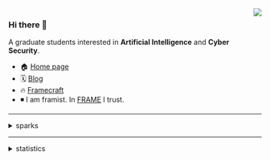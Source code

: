 <img align="right" src="http://github-profile-summary-cards.vercel.app/api/cards/stats?username=framist&theme=nord_bright&" />

### Hi there 👋

A graduate students interested in **Artificial Intelligence** and **Cyber Security**.
- 🏠 [Home page](http://framist.top/)
- 🗓️ [Blog](https://framist.github.io/)
- 🔥 [Framecraft](https://craft.framist.top/)
- ◾ I am framist. In [FRAME](https://framist.github.io/post/frame-2021.html) I trust.

---

<details>
<summary>sparks</summary>

🌟
- 🏛️ [SAFC-bot](https://github.com/framist/SAFC-bot) - SAFC — 元平台、弱中心 — 不止是评价导师 | Student Anti-Fraud Center - Meta & Decentralization - not just reviewing supervisor

⭐
- 🥚 [egg-language-server](https://github.com/framist/egg-language-server) - egg 驱动的编写时代码优化语言服务器及 VS Code 插件 | Egg-powered code optimization language server & VS Code extension
- 🎛️ [STemWinForHAL](https://github.com/framist/STemWinForHAL) - 项目模板库 = STM32 + emWin + HAL库 + 正点原子风格

✨
- 📡 [2nd-EBDSC](https://github.com/framist/2nd-EBDSC) - 第二届“火眼金睛”电磁大数据非凡挑战赛（EBDSC）金奖 - 电磁利剑 101 战队方案 - Wide-Value-Embs TCN
- 🌐 [NUEDC2022-E](https://github.com/framist/NUEDC2022-E) - 声源定位跟踪系统 一等奖作品 - 省级大学生电子设计竞赛
- [TZ-2](https://github.com/framist/TZ-2) 天舟二号存档-2021陕西省Ti杯工科联赛-实现只通过单六轴传感器进行空间运动测量
- [notes-on-modern-communication-principles](https://github.com/framist/notes-on-modern-communication-principles) 现代通信原理的个人笔记 | Personal notes on modern communication principles 
- [Software-Foundations-Note](https://github.com/framist/Software-Foundations-Note) 软件基础的个人笔记与部分习题解答 fork from Coq-zh/SF-zh

💡
- 🚢 [Manila](https://github.com/framist/manila) 《马尼拉》桌游期望计算器 | Manila Board Game Expected Value Calculator
- ⌚ [AI-vs-CTC](https://github.com/framist/AI-vs-CTC) DeepSeek R1 大战 封闭类时曲线 | LLM vs. CTC

</details>


---

<!--
**framist/framist** is a ✨ _special_ ✨ repository because its `README.md` (this file) appears on your GitHub profile.

Here are some ideas to get you started:

- 🔭 I’m currently working on ...
- 🌱 I’m currently learning ...
- 👯 I’m looking to collaborate on ...
- 🤔 I’m looking for help with ...
- 💬 Ask me about ...
- 📫 How to reach me: ...
- 😄 Pronouns: ...
- ⚡ Fun fact: ...
- 🔥 [Framecraft](https://craft.framist.top/) 
-->

<details>
<summary>statistics</summary>

![](http://github-profile-summary-cards.vercel.app/api/cards/profile-details?username=framist&theme=nord_bright)

![](http://github-profile-summary-cards.vercel.app/api/cards/most-commit-language?username=framist&theme=nord_bright)
![](http://github-profile-summary-cards.vercel.app/api/cards/productive-time?username=framist&theme=nord_bright&utcOffset=8)

</details>



